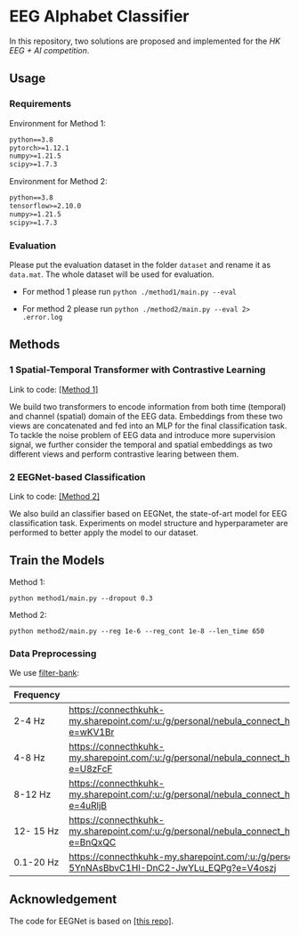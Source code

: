# EEG Alphabet Classifier

In this repository, two solutions are proposed and implemented for the *HK EEG + AI competition*.

## Usage

### Requirements

Environment for Method 1:

```markdown
python==3.8
pytorch>=1.12.1
numpy>=1.21.5
scipy>=1.7.3
```

Environment for Method 2:

```markdown
python==3.8
tensorflow>=2.10.0
numpy>=1.21.5
scipy>=1.7.3
```

### Evaluation

Please put the evaluation dataset in the folder `dataset` and rename it as `data.mat`. The whole dataset will be used for evaluation.

- For method 1 please run `python ./method1/main.py --eval` 

- For method 2 please run `python ./method2/main.py --eval 2> .error.log`

## Methods

### 1 Spatial-Temporal Transformer with Contrastive Learning

Link to code: [[Method 1]](./method1/)

We build two transformers to encode information from both time (temporal) and channel (spatial) domain of the EEG data. Embeddings from these two views are concatenated and fed into an MLP for the final classification task. To tackle the noise problem of EEG data and introduce more supervision signal, we further consider the temporal and spatial embeddings as two different views and perform contrastive learing between them.

### 2 EEGNet-based Classification

Link to code: [[Method 2]](./method2/)

We also build an classifier based on EEGNet, the state-of-art model for EEG classification task. Experiments on model structure and hyperparameter are performed to better apply the model to our dataset.

## Train the Models

Method 1:

`python method1/main.py --dropout 0.3`

Method 2:

`python method2/main.py --reg 1e-6 --reg_cont 1e-8 --len_time 650` 

### Data Preprocessing

We use [filter-bank](https://github.com/HelloElwin/EEG/tree/main/preprocessing):

| Frequency | Link                                                         |
| --------- | ------------------------------------------------------------ |
| 2-4 Hz    | https://connecthkuhk-my.sharepoint.com/:u:/g/personal/nebula_connect_hku_hk/Ec9GC54t8pBEoGBzsDfoqLABZUPHyWpzyPUm1ZjYu5BLUQ?e=wKV1Br |
| 4-8 Hz    | https://connecthkuhk-my.sharepoint.com/:u:/g/personal/nebula_connect_hku_hk/EXFzzPKUFndEgDzWabPcFdUBA1B55v11hd2bkbcrpGhQGQ?e=U8zFcF |
| 8-12 Hz   | https://connecthkuhk-my.sharepoint.com/:u:/g/personal/nebula_connect_hku_hk/EVsLUCk_chZOlMm694SAyHEBHDzxQ0nlHi_UCK4llGwxwg?e=4uRljB |
| 12- 15 Hz | https://connecthkuhk-my.sharepoint.com/:u:/g/personal/nebula_connect_hku_hk/EWEnpqbNMxVBnth72JKjs5EBIYy49A-xKYYaPun_d4B_Kg?e=BnQxQC |
| 0.1-20 Hz | https://connecthkuhk-my.sharepoint.com/:u:/g/personal/nebula_connect_hku_hk/EddN6QuO_jRBuEQu-5YnNAsBbvC1HI-DnC2-JwYLu_EQPg?e=V4oszj |


## Acknowledgement

The code for EEGNet is based on [[this repo]](https://github.com/vlawhern/arl-eegmodels).

